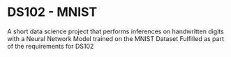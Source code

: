 # DS102 - MNIST

A short data science project that performs inferences on handwritten digits with a Neural Network Model trained on the MNIST Dataset
Fulfilled as part of the requirements for DS102
